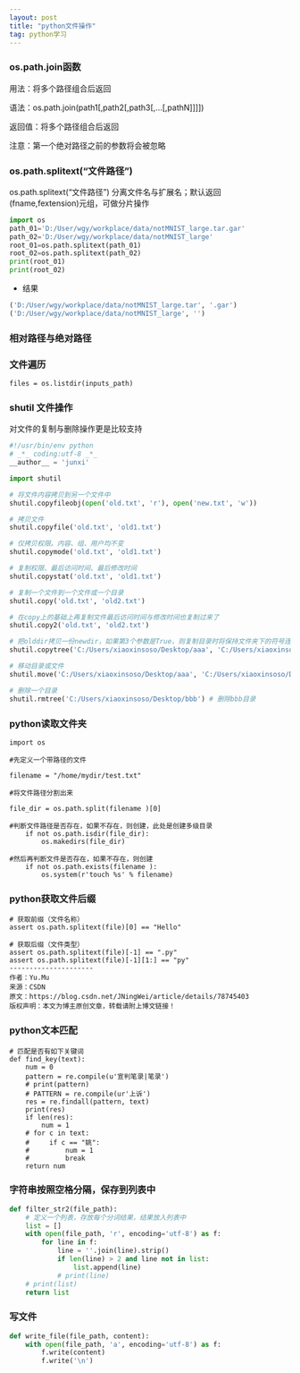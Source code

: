 ```yaml
---
layout: post
title: "python文件操作"
tag: python学习
---
```


### os.path.join函数

用法：将多个路径组合后返回

语法：os.path.join(path1[,path2[,path3[,...[,pathN]]]])

返回值：将多个路径组合后返回

注意：第一个绝对路径之前的参数将会被忽略

### os.path.splitext(“文件路径”)

os.path.splitext(“文件路径”)    分离文件名与扩展名；默认返回(fname,fextension)元组，可做分片操作

~~~python
import os
path_01='D:/User/wgy/workplace/data/notMNIST_large.tar.gar'
path_02='D:/User/wgy/workplace/data/notMNIST_large'
root_01=os.path.splitext(path_01)
root_02=os.path.splitext(path_02)
print(root_01)
print(root_02)

~~~

- 结果

~~~python
('D:/User/wgy/workplace/data/notMNIST_large.tar', '.gar')
('D:/User/wgy/workplace/data/notMNIST_large', '')
~~~

### 相对路径与绝对路径



### **文件遍历**

~~~
files = os.listdir(inputs_path)
~~~



### **shutil 文件操作**

对文件的复制与删除操作更是比较支持

~~~python
#!/usr/bin/env python
# _*_ coding:utf-8 _*_
__author__ = 'junxi'

import shutil

# 将文件内容拷贝到另一个文件中
shutil.copyfileobj(open('old.txt', 'r'), open('new.txt', 'w'))

# 拷贝文件
shutil.copyfile('old.txt', 'old1.txt')

# 仅拷贝权限。内容、组、用户均不变
shutil.copymode('old.txt', 'old1.txt')

# 复制权限、最后访问时间、最后修改时间
shutil.copystat('old.txt', 'old1.txt')

# 复制一个文件到一个文件或一个目录
shutil.copy('old.txt', 'old2.txt')

# 在copy上的基础上再复制文件最后访问时间与修改时间也复制过来了
shutil.copy2('old.txt', 'old2.txt')

# 把olddir拷贝一份newdir，如果第3个参数是True，则复制目录时将保持文件夹下的符号连接，如果第3个参数是False，则将在复制的目录下生成物理副本来替代符号连接
shutil.copytree('C:/Users/xiaoxinsoso/Desktop/aaa', 'C:/Users/xiaoxinsoso/Desktop/bbb')

# 移动目录或文件
shutil.move('C:/Users/xiaoxinsoso/Desktop/aaa', 'C:/Users/xiaoxinsoso/Desktop/bbb') # 把aaa目录移动到bbb目录下

# 删除一个目录
shutil.rmtree('C:/Users/xiaoxinsoso/Desktop/bbb') # 删除bbb目录
~~~



### **python读取文件夹**

~~~
import os

#先定义一个带路径的文件

filename = "/home/mydir/test.txt"

#将文件路径分割出来

file_dir = os.path.split(filename )[0]

#判断文件路径是否存在，如果不存在，则创建，此处是创建多级目录
    if not os.path.isdir(file_dir):
        os.makedirs(file_dir)

#然后再判断文件是否存在，如果不存在，则创建
    if not os.path.exists(filename ):
        os.system(r'touch %s' % filename)
~~~



### **python获取文件后缀**

~~~
# 获取前缀（文件名称）
assert os.path.splitext(file)[0] == "Hello"

# 获取后缀（文件类型）
assert os.path.splitext(file)[-1] == ".py"
assert os.path.splitext(file)[-1][1:] == "py"
--------------------- 
作者：Yu.Mu 
来源：CSDN 
原文：https://blog.csdn.net/JNingWei/article/details/78745403 
版权声明：本文为博主原创文章，转载请附上博文链接！
~~~

### **python文本匹配**

~~~
# 匹配是否有如下关键词
def find_key(text):
    num = 0
    pattern = re.compile(u'宣判笔录|笔录')
    # print(pattern)
    # PATTERN = re.compile(ur'上诉')
    res = re.findall(pattern, text)
    print(res)
    if len(res):
        num = 1
    # for c in text:
    #     if c == "姚":
    #         num = 1
    #         break
    return num
~~~

### **字符串按照空格分隔，保存到列表中**

~~~python
def filter_str2(file_path):
    # 定义一个列表，存放每个分词结果，结果放入列表中
    list = []
    with open(file_path, 'r', encoding='utf-8') as f:
        for line in f:
            line = ''.join(line).strip()
            if len(line) > 2 and line not in list:
                list.append(line)
            # print(line)
    # print(list)
    return list
~~~

### **写文件**

~~~python
def write_file(file_path, content):
    with open(file_path, 'a', encoding='utf-8') as f:
        f.write(content)
        f.write('\n')
~~~

